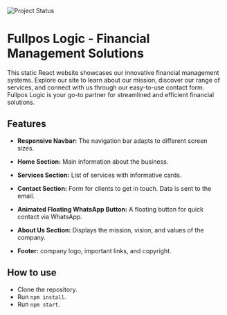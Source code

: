 ![Project Status](https://img.shields.io/badge/Project%20Status-In%20Progress-blue?logo=cog&logoColor=white&logo=javascript)


# Fullpos Logic - Financial Management Solutions
This static React website showcases our innovative financial management systems. Explore our site to learn about our mission, discover our range of services, and connect with us through our easy-to-use contact form. Fullpos Logic is your go-to partner for streamlined and efficient financial solutions.


## Features

- **Responsive Navbar:** The navigation bar adapts to different screen sizes.

- **Home Section:** Main information about the business.

- **Services Section:** List of services with informative cards.

- **Contact Section:** Form for clients to get in touch. Data is sent to the email.

- **Animated Floating WhatsApp Button:** A floating button for quick contact via WhatsApp.

- **About Us Section:** Displays the mission, vision, and values of the company.

- **Footer:** company logo, important links, and copyright.

## How to use
- Clone the repository.
- Run `npm install`.
- Run `npm start`.
